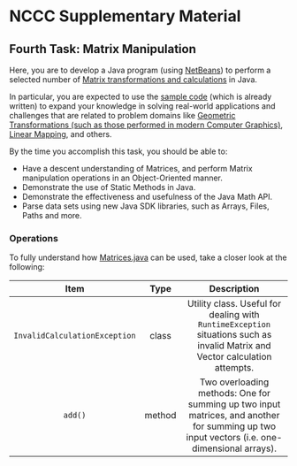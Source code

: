 # NCCC Supplementary Material

## Fourth Task: Matrix Manipulation

Here, you are to develop a Java program (using [NetBeans](https://netbeans.org/)) to perform a selected number of [Matrix transformations and calculations](https://en.wikipedia.org/wiki/Matrix_multiplication) in Java.

In particular, you are expected to use the [sample code](https://raw.github.com/youldash/NCCC/master/MatrixManipulation/Matrices.java) (which is already written) to expand your knowledge in solving real-world applications and challenges that are related to problem domains like [Geometric Transformations (such as those performed in modern Computer Graphics)](https://en.wikipedia.org/wiki/Transformation_matrix), [Linear Mapping](https://en.wikipedia.org/wiki/Linear_map), and others.

By the time you accomplish this task, you should be able to:

* Have a descent understanding of Matrices, and perform Matrix manipulation operations in an Object-Oriented manner.
* Demonstrate the use of Static Methods in Java.
* Demonstrate the effectiveness and usefulness of the Java Math API.
* Parse data sets using new Java SDK libraries, such as Arrays, Files, Paths and more.

### Operations

To fully understand how [Matrices.java](https://raw.github.com/youldash/NCCC/master/MatrixManipulation/Matrices.java) can be used, take a closer look at the following:

| Item | Type | Description |
|:----:|:----:|:-----------:|
| `InvalidCalculationException` | class | Utility class. Useful for dealing with `RuntimeException` situations such as invalid Matrix and Vector calculation attempts. |
| `add()` | method | Two overloading methods: One for summing up two input matrices, and another for summing up two input vectors (i.e. one-dimensional arrays). |
